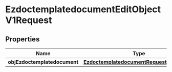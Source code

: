 
# EzdoctemplatedocumentEditObjectV1Request

## Properties
| Name | Type | Description | Notes |
| ------------ | ------------- | ------------- | ------------- |
| **objEzdoctemplatedocument** | [**EzdoctemplatedocumentRequestCompound**](EzdoctemplatedocumentRequestCompound.md) |  |  |



